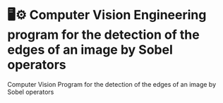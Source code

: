 # 🖥️⚙️ Computer Vision Engineering program for the detection of the edges of an image by Sobel operators
Computer Vision Program for the detection of the edges of an image by Sobel operators
